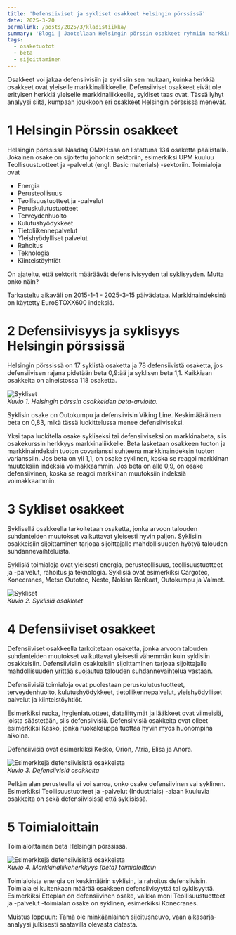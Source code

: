 ```yaml
---
title: 'Defensiiviset ja sykliset osakkeet Helsingin pörssissä'
date: 2025-3-20
permalink: /posts/2025/3/kladistiikka/
summary: 'Blogi | Jaotellaan Helsingin pörssin osakkeet ryhmiin markkinabetan suhteen. Jaottelussa näkyy tulkinta syklisiin ja defensiivisiin osakkeisiin.'
tags:
  - osaketuotot
  - beta
  - sijoittaminen
---
```


Osakkeet voi jakaa defensiivisiin ja syklisiin sen mukaan, kuinka herkkiä osakkeet ovat yleiselle markkinaliikkeelle. Defensiiviset osakkeet eivät ole erityisen herkkiä yleiselle markkinaliikkeelle, sykliset taas ovat. Tässä lyhyt analyysi siitä, kumpaan joukkoon eri osakkeet Helsingin pörssissä menevät.

1 Helsingin Pörssin osakkeet
===

Helsingin pörssissä Nasdaq OMXH:ssa on listattuna 134 osaketta päälistalla. Jokainen osake on sijoitettu johonkin sektoriin, esimerkiksi UPM kuuluu Teollisuustuotteet ja -palvelut (engl. Basic materials) -sektoriin.
Toimialoja ovat

- Energia
- Perusteollisuus
- Teollisuustuotteet ja -palvelut
- Peruskulutustuotteet
- Terveydenhuolto
- Kulutushyödykkeet
- Tietoliikennepalvelut
- Yleishyödylliset palvelut
- Rahoitus
- Teknologia
- Kiinteistöyhtiöt

On ajateltu, että sektorit määräävät defensiivisyyden tai syklisyyden. Mutta onko näin?

Tarkasteltu aikaväli on 2015-1-1 - 2025-3-15 päivädataa. Markkinaindeksinä on käytetty EuroSTOXX600 indeksiä.

2 Defensiivisyys ja syklisyys Helsingin pörssissä
===

Helsingin pörssissä on 17 syklistä osaketta ja 78 defensiivistä osaketta, jos defensiivisen rajana pidetään beta 0,9:ää ja syklisen beta 1,1. Kaikkiaan osakkeita on aineistossa 118 osaketta. 

![Sykliset](/images/financial/beta.png)<br>
_Kuvio 1. Helsingin pörssin osakkeiden beta-arvioita._

Syklisin osake on Outokumpu ja defensiivisin Viking Line. Keskimääräinen beta on 0,83, mikä tässä luokittelussa menee defensiiviseksi.

Yksi tapa luokitella osake sykliseksi tai defensiiviseksi on markkinabeta, siis osakekurssin herkkyys markkinaliikkelle. Beta lasketaan osakkeen tuoton ja markkinaindeksin tuoton covarianssi suhteena markkinaindeksin tuoton varianssiin. 
Jos beta on yli 1,1, on osake syklinen, koska se reagoi markkinan muutoksiin indeksiä voimakkaammin.
Jos beta on alle 0,9, on osake defensiivinen, koska se reagoi markkinan muutoksiin indeksiä voimakkaammin.

3 Sykliset osakkeet
===

Syklisellä osakkeella tarkoitetaan osaketta, jonka arvoon talouden suhdanteiden muutokset vaikuttavat yleisesti hyvin paljon. 
Syklisiin osakkeisiin sijoittaminen tarjoaa sijoittajalle mahdollisuuden hyötyä talouden suhdannevaihteluista.

Syklisiä toimialoja ovat yleisesti energia, perusteollisuus, teollisuustuotteet ja -palvelut, rahoitus ja teknologia. 
Syklisiä ovat esimerkiksi  Cargotec, Konecranes, Metso Outotec, Neste, Nokian Renkaat, Outokumpu ja Valmet.

![Sykliset](/images/financial/syklisetosakkeet.png)<br>
_Kuvio 2. Syklisiä osakkeet_

4 Defensiiviset osakkeet
===

Defensiiviset osakkeella tarkoitetaan osaketta, jonka arvoon talouden suhdanteiden muutokset vaikuttavat yleisesti vähemmän kuin syklisiin osakkeisiin. 
Defensiivisiin osakkeisiin sijoittaminen tarjoaa sijoittajalle mahdollisuuden yrittää suojautua talouden suhdannevaihtelua vastaan.

Defensiivisiä toimialoja ovat puolestaan peruskulutustuotteet, terveydenhuolto, kulutushyödykkeet, tietoliikennepalvelut, yleishyödylliset palvelut ja kiinteistöyhtiöt.

Esimerkiksi ruoka, hygieniatuotteet, dataliittymät ja lääkkeet ovat viimeisiä, joista säästetään, siis defensiivisiä.
Defensiivisiä osakkeita ovat olleet esimerkiksi Kesko, jonka ruokakauppa tuottaa hyvin myös huonompina aikoina.

Defensiivisiä ovat esimerkiksi Kesko, Orion, Atria, Elisa ja Anora.

![Esimerkkejä defensiivisistä osakkeista](/images/financial/defensiivisetosakkeet.png)<br>
_Kuvio 3. Defensiivisiä osakkeita_

Pelkän alan perusteella ei voi sanoa, onko osake defensiivinen vai syklinen. Esimerkiksi Teollisuustuotteet ja -palvelut (Industrials) -alaan kuuluvia osakkeita on sekä defensiivisissä että syklisissä.

5 Toimialoittain
===

Toimialoittainen beta Helsingin pörssissä.

![Esimerkkejä defensiivisistä osakkeista](/images/financial/industrybeta.png)<br>
_Kuvio 4. Markkinaliikeherkkyys (beta) toimialoittain_

Toimialoista energia on keskimäärin syklisin, ja rahoitus defensiivisin. Toimiala ei kuitenkaan määrää osakkeen defensiivisyyttä tai syklisyyttä. Esimerkiksi Etteplan on defensiivinen osake, vaikka moni Teollisuustuotteet ja -palvelut -toimialan osake on syklinen, esimerkiksi Konecranes.


Muistus loppuun: Tämä ole minkäänlainen sijoitusneuvo, vaan aikasarja-analyysi julkisesti saatavilla olevasta datasta.
